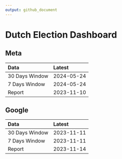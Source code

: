 ```yaml
---
output: github_document
---
```


# Dutch Election Dashboard



## Meta


|Data           |Latest     |
|:--------------|:----------|
|30 Days Window |2024-05-24 |
|7 Days Window  |2024-05-24 |
|Report         |2023-11-10 |

## Google


|Data           |Latest     |
|:--------------|:----------|
|30 Days Window |2023-11-11 |
|7 Days Window  |2023-11-11 |
|Report         |2023-11-14 |
